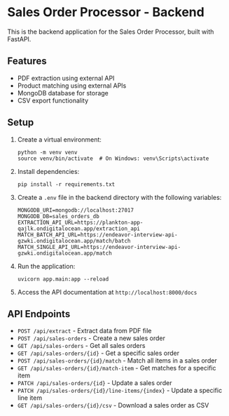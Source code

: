 # Sales Order Processor - Backend

This is the backend application for the Sales Order Processor, built with FastAPI.

## Features

- PDF extraction using external API
- Product matching using external APIs
- MongoDB database for storage
- CSV export functionality

## Setup

1. Create a virtual environment:
   ```
   python -m venv venv
   source venv/bin/activate  # On Windows: venv\Scripts\activate
   ```

2. Install dependencies:
   ```
   pip install -r requirements.txt
   ```

3. Create a `.env` file in the backend directory with the following variables:
   ```
   MONGODB_URI=mongodb://localhost:27017
   MONGODB_DB=sales_orders_db
   EXTRACTION_API_URL=https://plankton-app-qajlk.ondigitalocean.app/extraction_api
   MATCH_BATCH_API_URL=https://endeavor-interview-api-gzwki.ondigitalocean.app/match/batch
   MATCH_SINGLE_API_URL=https://endeavor-interview-api-gzwki.ondigitalocean.app/match
   ```

4. Run the application:
   ```
   uvicorn app.main:app --reload
   ```

5. Access the API documentation at `http://localhost:8000/docs`

## API Endpoints

- `POST /api/extract` - Extract data from PDF file
- `POST /api/sales-orders` - Create a new sales order
- `GET /api/sales-orders` - Get all sales orders
- `GET /api/sales-orders/{id}` - Get a specific sales order
- `POST /api/sales-orders/{id}/match` - Match all items in a sales order
- `GET /api/sales-orders/{id}/match-item` - Get matches for a specific item
- `PATCH /api/sales-orders/{id}` - Update a sales order
- `PATCH /api/sales-orders/{id}/line-items/{index}` - Update a specific line item
- `GET /api/sales-orders/{id}/csv` - Download a sales order as CSV 